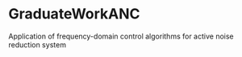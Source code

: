 # GraduateWorkANC
Application of frequency-domain control algorithms  for active noise reduction system
